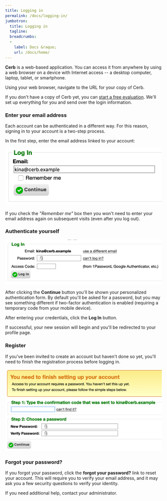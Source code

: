 ```yaml
---
title: Logging in
permalink: /docs/logging-in/
jumbotron:
  title: Logging in
  tagline: 
  breadcrumbs:
  -
    label: Docs &raquo;
    url: /docs/home/
---
```


**Cerb** is a web-based application. You can access it from anywhere by using a web browser on a device with Internet access -- a desktop computer, laptop, tablet, or smartphone.

Using your web browser, navigate to the URL for your copy of Cerb.

If you don't have a copy of Cerb yet, you can <a href="/signup/">start a free evaluation</a>. We'll set up everything for you and send over the login information.

### Enter your email address

Each account can be authenticated in a different way. For this reason, signing in to your account is a two-step process.

In the first step, enter the email address linked to your account:

<div class="cerb-screenshot">
<img src="/assets/images/docs/logging-in/login_email.png" class="screenshot">
</div>

<div class="cerb-box note">
<p>If you check the <i>"Remember me"</i> box then you won't need to enter your email address again on subsequent visits (even after you log out).</p>
</div>

### Authenticate yourself

<div class="cerb-screenshot">
<img src="/assets/images/docs/logging-in/authenticate.png" class="screenshot">
</div>

After clicking the **Continue** button you'll be shown your personalized authentication form.  By default you'll be asked for a password, but you may see something different if two-factor authentication is enabled (requiring a temporary code from your mobile device).

After entering your credentials, click the **Log In** button.

If successful, your new session will begin and you'll be redirected to your profile page.

### Register

If you've been invited to create an account but haven't done so yet, you'll need to finish the registration process before logging in.

<div class="cerb-screenshot">
<img src="/assets/images/docs/logging-in/register.png" class="screenshot">
</div>

### Forgot your password?

If you forgot your password, click the **forgot your password?** link to reset your account.  This will require you to verify your email address, and it may ask you a few security questions to verify your identity.

If you need additional help, contact your administrator.